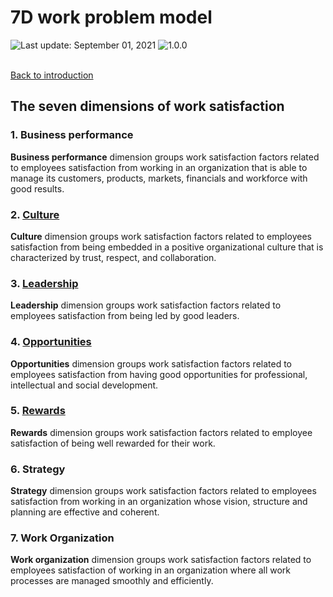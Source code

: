 # 7D work problem model
<div align="left">
   <img id="last-update-badge" src="https://img.shields.io/badge/%F0%9F%93%85%20Last%20update%20-%20September%201%2C%202021-blue.svg" alt="Last update: September 01, 2021" /> <img src="https://img.shields.io/badge/ %E2%9C%94%20Typology%20version%20-%201.0.0-yellow.svg" alt="1.0.0"/>
</div>
<br/>
 
[Back to introduction](README.md)

## The seven dimensions of work satisfaction

### 1. Business performance

__Business performance__ dimension groups work satisfaction factors related to employees satisfaction from working in an organization that is able to manage its customers, products, markets, financials and workforce with good results.

### 2. [Culture](dimensions/culture.md)

__Culture__ dimension groups work satisfaction factors related to employees satisfaction from being embedded in a positive organizational culture that is characterized by trust, respect, and collaboration.

### 3. [Leadership](dimensions/leadership.md)

__Leadership__ dimension groups work satisfaction factors related to employees satisfaction from being led by good leaders.

### 4. [Opportunities](dimensions/opportunities.md)

__Opportunities__ dimension groups work satisfaction factors related to employees satisfaction from having good opportunities for professional, intellectual and social development.

### 5. [Rewards](dimensions/rewards.md)

__Rewards__ dimension groups work satisfaction factors related to employee satisfaction of being well rewarded for their work.

### 6. Strategy

__Strategy__ dimension groups work satisfaction factors related to employees satisfaction from working in an organization whose vision, structure and planning are effective and coherent.

### 7. Work Organization

__Work organization__ dimension groups work satisfaction factors related to employees satisfaction of working in an organization where all work processes are managed smoothly and efficiently.

